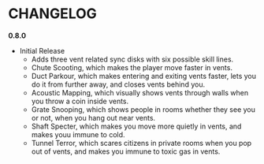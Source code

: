# CHANGELOG
**0.8.0**
- Initial Release
  - Adds three vent related sync disks with six possible skill lines.
  - Chute Scooting, which makes the player move faster in vents.
  - Duct Parkour, which makes entering and exiting vents faster, lets you do it from further away, and closes vents behind you.
  - Acoustic Mapping, which visually shows vents through walls when you throw a coin inside vents.
  - Grate Snooping, which shows people in rooms whether they see you or not, when you hang out near vents.
  - Shaft Specter, which makes you move more quietly in vents, and makes youu immune to cold.
  - Tunnel Terror, which scares citizens in private rooms when you pop out of vents, and makes you immune to toxic gas in vents.